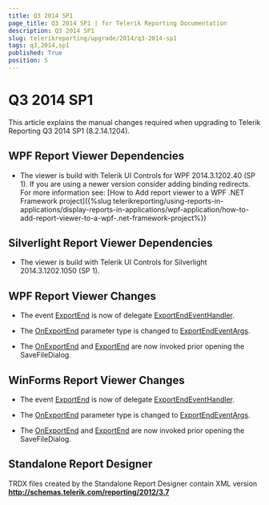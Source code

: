 ```yaml
---
title: Q3 2014 SP1
page_title: Q3 2014 SP1 | for Telerik Reporting Documentation
description: Q3 2014 SP1
slug: telerikreporting/upgrade/2014/q3-2014-sp1
tags: q3,2014,sp1
published: True
position: 5
---
```


# Q3 2014 SP1



This article explains the manual changes required when upgrading to Telerik Reporting Q3 2014 SP1 (8.2.14.1204).

## WPF Report Viewer Dependencies

* The viewer is build with Telerik UI Controls for WPF 2014.3.1202.40 (SP 1). If you are using a newer version consider adding binding redirects. For more information see:
              [How to Add report viewer to a WPF .NET Framework project]({%slug telerikreporting/using-reports-in-applications/display-reports-in-applications/wpf-application/how-to-add-report-viewer-to-a-wpf-.net-framework-project%})

## Silverlight Report Viewer Dependencies

* The viewer is build with Telerik UI Controls for Silverlight 2014.3.1202.1050 (SP 1).
            

## WPF Report Viewer Changes

* The event [ExportEnd](/reporting/api/Telerik.ReportViewer.Wpf.ReportViewer#Telerik_ReportViewer_Wpf_ReportViewer_ExportEnd) is now of delegate
              [ExportEndEventHandler](/reporting/api/Telerik.ReportViewer.Common.ExportEndEventHandler).
            

* The [OnExportEnd](/reporting/api/Telerik.ReportViewer.Wpf.ReportViewer#Telerik_ReportViewer_Wpf_ReportViewer_OnExportEnd_Telerik_ReportViewer_Common_ExportEndEventArgs_)              parameter type is changed to
              [ExportEndEventArgs](/reporting/api/Telerik.ReportViewer.Common.ExportEndEventArgs).
            

* The [OnExportEnd](/reporting/api/Telerik.ReportViewer.Wpf.ReportViewer#Telerik_ReportViewer_Wpf_ReportViewer_OnExportEnd_Telerik_ReportViewer_Common_ExportEndEventArgs_)              and [ExportEnd](/reporting/api/Telerik.ReportViewer.Wpf.ReportViewer#Telerik_ReportViewer_Wpf_ReportViewer_ExportEnd) are now invoked prior opening the SaveFileDialog.
            

## WinForms Report Viewer Changes

* The event [ExportEnd](/reporting/api/Telerik.ReportViewer.WinForms.ReportViewerBase#Telerik_ReportViewer_WinForms_ReportViewerBase_ExportEnd) is now of delegate
              [ExportEndEventHandler](/reporting/api/Telerik.ReportViewer.Common.ExportEndEventHandler).
            

* The [OnExportEnd](/reporting/api/Telerik.ReportViewer.WinForms.ReportViewerBase#Telerik_ReportViewer_WinForms_ReportViewerBase_OnExportEnd_Telerik_ReportViewer_Common_ExportEndEventArgs_)              parameter type is changed to
              [ExportEndEventArgs](/reporting/api/Telerik.ReportViewer.Common.ExportEndEventArgs).
            

* The [OnExportEnd](/reporting/api/Telerik.ReportViewer.Wpf.ReportViewer#Telerik_ReportViewer_Wpf_ReportViewer_OnExportEnd_Telerik_ReportViewer_Common_ExportEndEventArgs_)              and [ExportEnd](/reporting/api/Telerik.ReportViewer.Wpf.ReportViewer#Telerik_ReportViewer_Wpf_ReportViewer_ExportEnd) are now invoked prior opening the SaveFileDialog.
            

## Standalone Report Designer

TRDX files created by the Standalone Report Designer contain XML version __http://schemas.telerik.com/reporting/2012/3.7__
